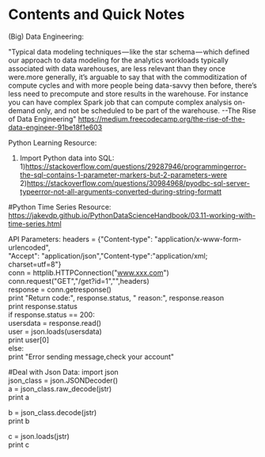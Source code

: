 # Contents and Quick Notes

(Big) Data Engineering:

"Typical data modeling techniques — like the star schema — which defined our approach to data modeling for the analytics workloads typically associated with data warehouses, are less relevant than they once were.more generally, it’s arguable to say that with the commoditization of compute cycles and with more people being data-savvy then before, there’s less need to precompute and store results in the warehouse. For instance you can have complex Spark job that can compute complex analysis on-demand only, and not be scheduled to be part of the warehouse.
--The Rise of Data Engineering"
https://medium.freecodecamp.org/the-rise-of-the-data-engineer-91be18f1e603

Python Learning Resource:
1. Import Python data into SQL:
  1)https://stackoverflow.com/questions/29287946/programmingerror-the-sql-contains-1-parameter-markers-but-2-parameters-were
  2)https://stackoverflow.com/questions/30984968/pyodbc-sql-server-typeerror-not-all-arguments-converted-during-string-formatt

#Python Time Series Resource: 
https://jakevdp.github.io/PythonDataScienceHandbook/03.11-working-with-time-series.html

API Parameters: 
headers = {"Content-type": "application/x-www-form-urlencoded",  
        "Accept": "application/json","Content-type":"application/xml; charset=utf=8"}  
conn = httplib.HTTPConnection("www.xxx.com")  
conn.request("GET","/get?id=1","",headers)  
response = conn.getresponse()  
print "Return code:", response.status, " reason:", response.reason  
print response.status  
if response.status == 200:  
    usersdata = response.read()  
    user = json.loads(usersdata)  
    print user[0]  
else:  
    print "Error sending message,check your account" 

#Deal with Json Data: 
import json  
json_class = json.JSONDecoder()  
a = json_class.raw_decode(jstr)  
print a  
 
b = json_class.decode(jstr)  
print b  
  
c = json.loads(jstr)  
print c  
